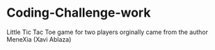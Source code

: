 # Coding-Challenge-work
Little Tic Tac Toe game for two players
orginally came from the author MeneXia (Xavi Ablaza)
